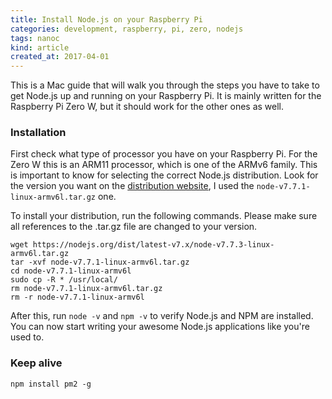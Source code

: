 ```yaml
---
title: Install Node.js on your Raspberry Pi
categories: development, raspberry, pi, zero, nodejs
tags: nanoc
kind: article
created_at: 2017-04-01
---
```

<!-- preview_start -->

This is a Mac guide that will walk you through the steps you have to take to get Node.js up and running on your Raspberry Pi. It is mainly written for the Raspberry Pi Zero W, but it should work for the other ones as well.

<!-- preview_end -->

### Installation

First check what type of processor you have on your Raspberry Pi. For the Zero W this is an ARM11 processor, which is one of the ARMv6 family. This is important to know for selecting the correct Node.js distribution. Look for the version you want on the [distribution website](https://nodejs.org/dist/), I used the `node-v7.7.1-linux-armv6l.tar.gz` one.

To install your distribution, run the following commands. Please make sure all references to the .tar.gz file are changed to your version.

~~~
wget https://nodejs.org/dist/latest-v7.x/node-v7.7.3-linux-armv6l.tar.gz
tar -xvf node-v7.7.1-linux-armv6l.tar.gz
cd node-v7.7.1-linux-armv6l
sudo cp -R * /usr/local/
rm node-v7.7.1-linux-armv6l.tar.gz
rm -r node-v7.7.1-linux-armv6l
~~~

After this, run `node -v` and `npm -v` to verify Node.js and NPM are installed. You can now start writing your awesome Node.js applications like you're used to.

### Keep alive

~~~
npm install pm2 -g
~~~
